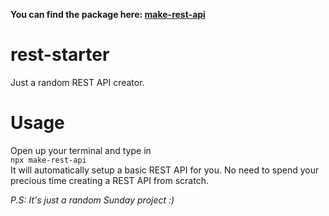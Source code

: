 **You can find the package here: [make-rest-api](https://www.npmjs.com/package/make-rest-api)**

# rest-starter
Just a random REST API creator.

# Usage
Open up your terminal and type in<br>
```npx make-rest-api```<br>
It will automatically setup a basic REST API for you. No need to spend your precious time creating a REST API from scratch.

_P.S: It's just a random Sunday project :)_
